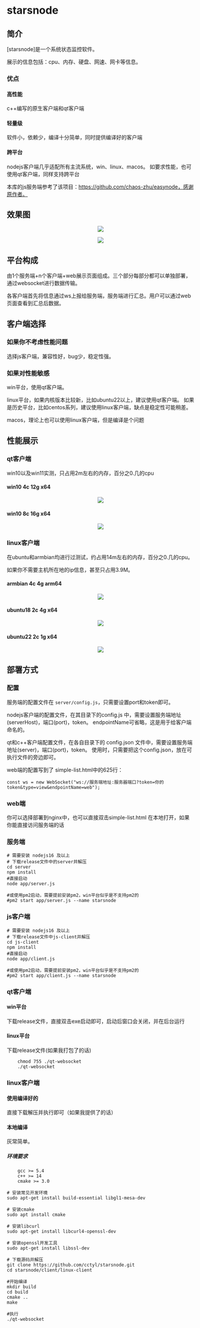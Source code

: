 # starsnode

## 简介

[starsnode]是一个系统状态监控软件。

展示的信息包括：cpu、内存、硬盘、网速、网卡等信息。

### 优点

#### 高性能

c++编写的原生客户端和qt客户端

#### 轻量级

软件小，依赖少，编译十分简单，同时提供编译好的客户端

#### 跨平台

nodejs客户端几乎适配所有主流系统，win、linux、macos。
如要求性能，也可使用qt客户端，同样支持跨平台

本库的js服务端参考了该项目：https://github.com/chaos-zhu/easynode，感谢原作者。

## 效果图

<p align="center">
    <img src="./img/a.png" >
</p>

<p align="center">
    <img src="./img/b.png" >
</p>

## 平台构成

由1个服务端+n个客户端+web展示页面组成。三个部分每部分都可以单独部署，通过websocket进行数据传输。

各客户端首先将信息通过ws上报给服务端，服务端进行汇总。用户可以通过web页面查看到汇总后数据。

## 客户端选择

### 如果你不考虑性能问题

选择js客户端，兼容性好，bug少，稳定性强。

### 如果对性能敏感

win平台，使用qt客户端。

linux平台，如果内核版本比较新，比如ubuntu22以上，建议使用qt客户端。
如果是历史平台，比如centos系列，建议使用linux客户端，缺点是稳定性可能稍差。

macos，理论上也可以使用linux客户端，但是编译是个问题


## 性能展示

### qt客户端

win10以及win11实测，只占用2m左右的内存，百分之0.几的cpu

#### win10 4c 12g x64
<p align="center">
    <img src="./img/win10 4c 12g x64.png" >
</p>

#### win10 8c 16g x64
<p align="center">
    <img src="./img/win10 8c 16g x64.png" >
</p>


### linux客户端

在ubuntu和armbian均进行过测试，约占用14m左右的内存，百分之0.几的cpu。

如果你不需要主机所在地的ip信息，甚至只占用3.9M。

#### armbian 4c 4g arm64
<p align="center">
    <img src="./img/armbian 4c 4g x64.png" >
</p>

#### ubuntu18 2c 4g x64
<p align="center">
    <img src="./img/ubuntu18 2c 4g x64.png" >
</p>

#### ubuntu22 2c 1g x64
<p align="center">
    <img src="./img/ubuntu22 2c 1g x64.png" >
</p>



## 部署方式




### 配置
服务端的配置文件在 `server/config.js`，只需要设置port和token即可。

nodejs客户端的配置文件，在其目录下的config.js 中，需要设置服务端地址(serverHost)，端口(port)，token。
endpointName可省略，这是用于给客户端命名的。

qt和c++客户端配置文件，在各自目录下的 config.json 文件中，需要设置服务端地址(server)，端口(port)，token。
使用时，只需要把这个config.json，放在可执行文件的旁边即可。

web端的配置写到了 simple-list.html中的625行：
```
const ws = new WebSocket("ws://服务端地址:服务器端口?token=你的token&type=view&endpointName=web");
```

### web端

你可以选择部署到nginx中，也可以直接双击simple-list.html 在本地打开，如果你能直接访问服务端的话

### 服务端


```
# 需要安装 nodejs16 及以上
# 下载release文件中的server并解压
cd server
npm install
#直接启动
node app/server.js

#或使用pm2启动，需要提前安装pm2，win平台似乎是不支持pm2的
#pm2 start app/server.js --name starsnode

```

### js客户端

```
# 需要安装 nodejs16 及以上
# 下载release文件中js-client并解压
cd js-client
npm install
#直接启动
node app/client.js

#或使用pm2启动，需要提前安装pm2，win平台似乎是不支持pm2的
#pm2 start app/client.js --name starsnode

```


### qt客户端

#### win平台
下载release文件，直接双击exe启动即可，启动后窗口会关闭，并在后台运行


#### linux平台
下载release文件(如果我打包了的话)
```
	chmod 755 ./qt-websocket
	./qt-websocket
```


### linux客户端

#### 使用编译好的
直接下载解压并执行即可（如果我提供了的话）
	
#### 本地编译
灰常简单。

##### 环境要求
```
	gcc >= 5.4
	c++ >= 14
	cmake >= 3.0
```

```
# 安装常见开发环境
sudo apt-get install build-essential libgl1-mesa-dev

# 安装cmake
sudo apt install cmake

# 安装libcurl
sudo apt-get install libcurl4-openssl-dev

# 安装openssl开发工具
sudo apt-get install libssl-dev
 
# 下载源码并解压
git clone https://github.com/cctyl/starsnode.git
cd starsnode/client/linux-client

#开始编译
mkdir build
cd build
cmake ..
make

#执行
./qt-websocket


```




